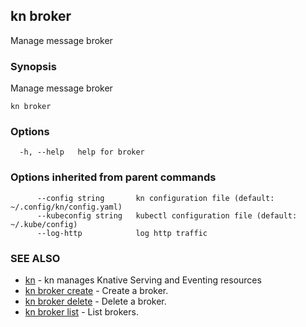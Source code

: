 ## kn broker

Manage message broker

### Synopsis

Manage message broker

```
kn broker
```

### Options

```
  -h, --help   help for broker
```

### Options inherited from parent commands

```
      --config string       kn configuration file (default: ~/.config/kn/config.yaml)
      --kubeconfig string   kubectl configuration file (default: ~/.kube/config)
      --log-http            log http traffic
```

### SEE ALSO

* [kn](kn.md)	 - kn manages Knative Serving and Eventing resources
* [kn broker create](kn_broker_create.md)	 - Create a broker.
* [kn broker delete](kn_broker_delete.md)	 - Delete a broker.
* [kn broker list](kn_broker_list.md)	 - List brokers.

